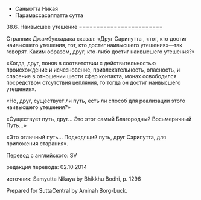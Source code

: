









* Саньютта Никая
* Парамассасаппатта сутта


38\.6\. Наивысшее утешение
\=\=\=\=\=\=\=\=\=\=\=\=\=\=\=\=\=\=\=\=\=\=\=\=



Странник Джамбукхадака сказал: «Друг Сарипутта , «тот, кто достиг наивысшего утешения, тот, кто достиг наивысшего утешения»—так говорят\. Каким образом, друг, кто\-либо достиг наивысшего утешения?»


«Когда, друг, поняв в соответствии с действительностью происхождение и исчезновение, привлекательность, опасность, и спасение в отношении шести сфер контакта, монах освободился посредством отсутствия цепляния, то тогда он достиг наивысшего утешения»\.


«Но, друг, существует ли путь, есть ли способ для реализации этого наивысшего утешения?»


«Существует путь, друг… Это этот самый Благородный Восьмеричный Путь…»


«Это отличный путь… Подходящий путь, друг Сарипутта, для приложения старания»\.



Перевод с английского: SV


редакция перевода: 02\.10\.2014


источник: Samyutta Nikaya by Bhikkhu Bodhi, p\. 1296


Prepared for SuttaCentral by Aminah Borg\-Luck\.






